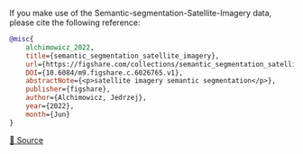 If you make use of the Semantic-segmentation-Satellite-Imagery data, please cite the following reference:

``` bibtex
@misc{
    alchimowicz_2022,
    title={semantic_segmentation_satellite_imagery}, 
    url={https://figshare.com/collections/semantic_segmentation_satellite_imagery/6026765/1}
    DOI={10.6084/m9.figshare.c.6026765.v1},
    abstractNote={<p>satellite imagery semantic segmentation</p>},
    publisher={figshare},
    author={Alchimowicz, Jedrzej},
    year={2022},
    month={Jun}
}
```

[🔗 Source](https://doi.org/10.6084/m9.figshare.c.6026765.v1)
